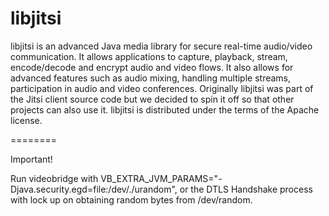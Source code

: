 libjitsi
========

libjitsi is an advanced Java media library for secure real-time audio/video communication. It allows applications to capture, playback, stream, encode/decode and encrypt audio and video flows. It also allows for advanced features such as audio mixing, handling multiple streams, participation in audio and video conferences.  Originally libjitsi was part of the Jitsi client source code but we decided to spin it off so that other projects can also use it.  libjitsi is distributed under the terms of the Apache license. 

========

Important!

Run videobridge with VB_EXTRA_JVM_PARAMS="-Djava.security.egd=file:/dev/./urandom", or the DTLS Handshake process with lock up on obtaining random bytes from /dev/random.
